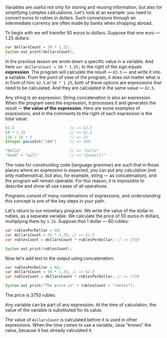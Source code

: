 
Variables are useful not only for storing and reusing information, but also for simplifying complex calculations. Let's look at an example: you need to convert euros to rubles in dollars. Such conversions through an intermediate currency are often made by banks when shopping abroad.

To begin with we will transfer 50 euros to dollars. Suppose that one euro — 1.25 dollars:

```java
var dollarsCount = 50 * 1.25;
System.out.print(dollarsCount);
```

In the previous lesson we wrote down a specific value in a variable. And here `var dollarsCount = 50 * 1.25;` to the right of the sign equals **expression**. The program will calculate the result — `62.5` — and write it into a variable. From the point of view of the program, it does not matter what is in front of him: `62.5` or `50 * 1.25`, both of these options are expressions that need to be calculated. And they are calculated in the same value — `62.5`.

Any string is an expression. String concatenation is also an expression. When the program sees the expression, it processes it and generates the result — **the value of the expression**. Here are some examples of expressions, and in the comments to the right of each expression is the total value:

```java
62.5                         // => 62.5
50 * 1.25                    // => 62.5
120 / 10 * 2                 // => 24
Integer.parseInt("100")      // => 100

"hello"                      // => "hello"
"Good" + "will"              // => "Goodwill"
```

The rules for constructing code (language grammar) are such that in those places where an expression is expected, you can put any calculation (not only mathematical, but also, for example, string — as concatenation), and the program will remain operable. For this reason, it is impossible to describe and show all use cases of all operations.

Programs consist of many combinations of expressions, and understanding this concept is one of the key steps in your path.

Let's return to our monetary program. We write the value of the dollar in rubles, as a separate variable. We calculate the price of 50 euros in dollars, multiplying them by `1.25`. Suppose that 1 dollar — 60 rubles:

```java
var rublesPerDollar = 60;
var dollarsCount = 50 * 1.25; // => 62.5
var rublesCount = dollarsCount * rublesPerDollar; // => 3750

System.out.print(rublesCount);
```

Now let's add text to the output using concatenation:

```java
var rublesPerDollar = 60;
var dollarsCount = 50 * 1.25; // => 62.5
var rublesCount = dollarsCount * rublesPerDollar; // => 3750

System.out.print("The price is" + rublesCount + "rubles");
```


The price is 3750 rubles

Any variable can be part of any expression. At the time of calculation, the value of the variable is substituted for its value.

The value of `dollarsCount` is calculated before it is used in other expressions. When the time comes to use a variable, Java "knows" the value, because it has already calculated it.
